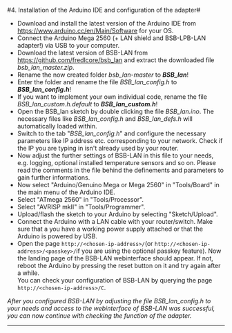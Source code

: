 #4. Installation of the Arduino IDE and configuration of the adapter#  
   
- Download and install the latest version of the Arduino IDE from https://www.arduino.cc/en/Main/Software for your OS.  
- Connect the Arduino Mega 2560 (+ LAN shield and BSB-LPB-LAN adapter!) via USB to your computer.  
- Download the latest version of BSB-LAN from https://github.com/fredlcore/bsb_lan and extract the downloaded file *bsb_lan_master.zip*.  
- Rename the now created folder *bsb_lan-master* to ***BSB_lan***!  
- Enter the folder and rename the file *BSB_lan_config.h* to ***BSB_lan_config.h***!  
- If you want to implement your own individual code, rename the file *BSB_lan_custom.h.default* to ***BSB_lan_custom.h***!  
- Open the BSB_lan sketch by double clicking the file *BSB_lan.ino*. The necessary files like *BSB_lan_config.h* and *BSB_lan_defs.h* will automatically loaded within.  
- Switch to the tab "*BSB_lan_config.h*" and configure the necessary parameters like IP address etc. corresponding to your network. Check if the IP you are typing in isn't already used by your router.  
- Now adjust the further settings of BSB-LAN in this file to your needs, e.g. logging, optional installed temperature sensors and so on. Please read the comments in the file behind the definements and parameters to gain further informations.  
- Now select "Arduino/Genuino Mega or Mega 2560" in "Tools/Board" in the main menu of the Arduino IDE.  
- Select "ATmega 2560" in "Tools/Processor".  
- Select "AVRISP mkII" in "Tools/Programmer".  
- Upload/flash the sketch to your Arduino by selecting "Sketch/Upload".  
- Connect the Arduino with a LAN cable with your router/switch. Make sure that a you have a working power supply attached or that the Arduino is powered by USB.    
- Open the page `http://<chosen-ip-address>/`(or `http://<chosen-ip-address>/<passkey>/`if you are using the optional passkey feature). Now the landing page of the BSB-LAN webinterface should appear. If not, reboot the Arduino by pressing the reset button on it and try again after a while.  
You can check your configuration of BSB-LAN by querying the page `http://<chosen-ip-address>/C`.  
   
*After you configured BSB-LAN by adjusting the file BSB_lan_config.h to your needs and access to the webinterface of BSB-LAN was successful, you can now continue with checking the function of the adapter.*  
   
--- 
